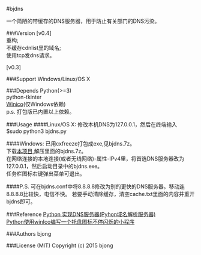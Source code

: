 #bjdns

一个简陋的带缓存的DNS服务器，用于防止有关部门的DNS污染。

###Version
[v0.4]  
重构;  
不缓存cdnlist里的域名;  
使用tcp发dns请求。

[v0.3]

###Support
Windows/Linux/OS X

###Depends
Python(>=3)  
python-tkinter    
[Winico](https://github.com/lijiejie/python-flash-trayicons/tree/master/winico0.6)(仅Windows依赖)  
p.s. 打包版已内置以上依赖。

###Usage
####Linux/OS X:
修改本机DNS为127.0.0.1，然后在终端输入  
$sudo python3 bjdns.py  

####Windows:
已用cxfreeze打包成exe,见bjdns.7z。  
下载[本项目](https://github.com/bieberg0n/bjdns/archive/master.zip),解压里面的bjdns.7z。  
在网络连接的本地连接(或者无线网络)-属性-IPv4里，将首选DNS服务器改为127.0.0.1，然后启动目录中的bjdns.exe。  
任务栏图标右键弹出菜单可退出。  

####P.S.
可在bjdns.conf中将8.8.8.8修改为别的更快的DNS服务器。移动连8.8.8.8比较快，电信不快。
若要手动清除缓存，清空cache.txt里面的内容并重开bjdns即可。

###Reference
[Python 实现DNS服务器(Pyhon域名解析服务器)](http://blog.csdn.net/trbbadboy/article/details/8093256)  
[Python使用winIco编写一个托盘图标不停闪烁的小程序](http://www.lijiejie.com/python-winico-flash-trayicon/)

###Authors
bjong

###License (MIT)
Copyright (c) 2015 bjong
